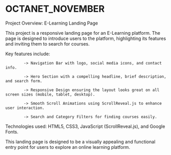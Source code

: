 # OCTANET_NOVEMBER
Project Overview: E-Learning Landing Page

 This project is a responsive landing page for an E-Learning platform. The page is designed to introduce
 users to the platform, highlighting its features and inviting them to search for courses.

Key features include:

            -> Navigation Bar with logo, social media icons, and contact info.
   
            -> Hero Section with a compelling headline, brief description, and search form.
   
            -> Responsive Design ensuring the layout looks great on all screen sizes (mobile, tablet, desktop).
   
            -> Smooth Scroll Animations using ScrollReveal.js to enhance user interaction.
   
            -> Search and Category Filters for finding courses easily.
   
Technologies used: HTML5, CSS3, JavaScript (ScrollReveal.js), and Google Fonts.

This landing page is designed to be a visually appealing and functional entry point for users to explore an
online learning platform.



